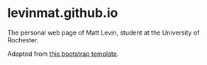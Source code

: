 # levinmat.github.io

The personal web page of Matt Levin, student at the University of Rochester.



Adapted from [this bootstrap template](https://startbootstrap.com/template-overviews/resume/).